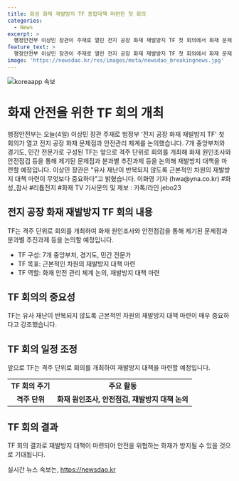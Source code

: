 ```yaml
---
title: 화성 화재 재발방지 TF 종합대책 마련한 첫 회의
categories:
  - News
excerpt: >
  행정안전부 이상민 장관이 주재로 열린 전지 공장 화재 재발방지 TF 첫 회의에서 화재 문제점과 안전관리 체계를 논의했습니다. TF는 앞으로 격주 단위로 회의를 개최하여 재발방지 대책을 마련할 예정이며, 이에 대해 이상민 장관은 유사 재난 반복 방지를 위한 대책 마련이 중요하다고 강조했습니다. TF는 7개 중앙부처, 경기도, 민간 전문가로 구성되었습니다. (150자)
feature_text: >
  행정안전부 이상민 장관이 주재로 열린 전지 공장 화재 재발방지 TF 첫 회의에서 화재 문제점과 안전관리 체계를 논의했습니다. TF는 앞으로 격주 단위로 회의를 개최하여 재발방지 대책을 마련할 예정이며, 이에 대해 이상민 장관은 유사 재난 반복 방지를 위한 대책 마련이 중요하다고 강조했습니다. TF는 7개 중앙부처, 경기도, 민간 전문가로 구성되었습니다. (150자)
image: 'https://newsdao.kr/res/images/meta/newsdao_breakingnews.jpg'
---
```


<p><img src="https://newsdao.kr/res/images/meta/newsdao_breakingnews.jpg" alt="koreaapp 속보" /></p>

<h1>화재 안전을 위한 TF 회의 개최</h1>

<p data-ke-size="size16">행정안전부는 오늘(4일) 이상민 장관 주재로 범정부 '전지 공장 화재 재발방지 TF' 첫 회의가 열고 전지 공장 화재 문제점과 안전관리 체계를 논의했습니다. 7개 중앙부처와 경기도, 민간 전문가로 구성된 TF는 앞으로 격주 단위로 회의를 개최해 화재 원인조사와 안전점검 등을 통해 제기된 문제점과 분과별 추진과제 등을 논의해 재발방지 대책을 마련할 예정입니다. 이상민 장관은 "유사 재난이 반복되지 않도록 근본적인 차원의 재발방지 대책 마련이 무엇보다 중요하다"고 밝혔습니다. 이화영 기자 (hwa@yna.co.kr) #화성_참사 #리튬전지 #화재 TV 기사문의 및 제보 : 카톡/라인 jebo23</p>

<h2 data-ke-size="size26">전지 공장 화재 재발방지 TF 회의 내용</h2>

<p data-ke-size="size16">TF는 격주 단위로 회의를 개최하여 화재 원인조사와 안전점검을 통해 제기된 문제점과 분과별 추진과제 등을 논의할 예정입니다. </p>

<ul>
  <li>TF 구성: 7개 중앙부처, 경기도, 민간 전문가</li>
  <li>TF 목표: 근본적인 차원의 재발방지 대책 마련</li>
  <li>TF 역할: 화재 안전 관리 체계 논의, 재발방지 대책 마련</li>
</ul>

<h2 data-ke-size="size26">TF 회의의 중요성</h2>

<p data-ke-size="size16">TF는 유사 재난이 반복되지 않도록 근본적인 차원의 재발방지 대책 마련이 매우 중요하다고 강조했습니다.</p>

<h2 data-ke-size="size26">TF 회의 일정 조정</h2>

<p data-ke-size="size16">앞으로 TF는 격주 단위로 회의를 개최하여 재발방지 대책을 마련할 예정입니다. </p>

<table>
  <tr>
    <td style="text-align: center; height: 17px;"><b>TF 회의 주기</b></td>
    <td style="text-align: center; height: 17px;"><b>주요 활동</b></td>
  </tr>
  <tr>
    <td style="text-align: center; height: 17px;"><b>격주 단위</b></td>
    <td style="text-align: center; height: 17px;"><b>화재 원인조사, 안전점검, 재발방지 대책 논의</b></td>
  </tr>
</table>

<h2 data-ke-size="size26">TF 회의 결과</h2>

<p data-ke-size="size16">TF 회의 결과로 재발방지 대책이 마련되어 안전을 위협하는 화재가 방지될 수 있을 것으로 기대됩니다.</p>
실시간 뉴스 속보는, <a href="https://newsdao.kr" rel="dofollow">https://newsdao.kr</a>


